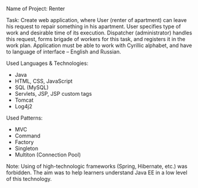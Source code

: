 Name of Project: Renter

Task: Create web application, where User (renter of apartment) can leave his request to repair something in his apartment. User specifies type of work and desirable time of its execution.
Dispatcher (administrator) handles this request, forms brigade of workers for this task, and registers it in the work plan.
Application must be able to work with Cyrillic alphabet, and have to language of interface – English and Russian.

Used Languages & Technologies:
-	Java 
-	HTML, CSS, JavaScript
-	SQL (MySQL)
-	Servlets, JSP, JSP custom tags 
-	Tomcat
-	Log4j2


Used Patterns:
-	MVC
-	Command
-	Factory
-	Singleton
-	Multiton (Connection Pool)

Note: Using of high-technologic frameworks (Spring, Hibernate, etc.)  was forbidden. 
The aim was to help learners understand Java EE in a low level of this technology.
